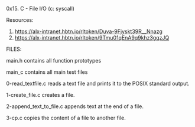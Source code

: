 0x15. C - File I/O 
(c: syscall)

Resources:
1. https://alx-intranet.hbtn.io/rltoken/Duva-9Fjyskt39R__Nnazg
2. https://alx-intranet.hbtn.io/rltoken/9Tmu01qEnA9q9khz3gqzJQ

FILES:

main.h
contains all function prototypes

main_c
contains all main test files

0-read_textfile.c
reads a text file and prints it to the POSIX standard output.

1-create_file.c
creates a file.

2-append_text_to_file.c
appends text at the end of a file.

3-cp.c
copies the content of a file to another file.

